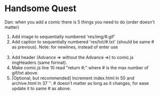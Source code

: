 # Handsome Quest

Dan: when you add a comic there is 5 things you need to do (order doesn't matter)
1. Add image to sequentially numbered 'res/img/#.gif'
1. Add caption to sequentially numbered 'res/txt/#.txt' (should be same # as previous).  Note: for newlines, instead of enter use <br>.
1. Add header (Advance => without the Advance =>) to comic.js imgHeaders (same format).
1. Make comic.js line 10 read "return #;" where # is the max number of gif/txt above.
1. [Optional, but recommended] Increment index.html ln 50 and archive.html ln 37 '<script src="js/comic.js?v=0.0.#"></script>'.  # doesn't matter as long as it changes, for ease update it to same # as above.
